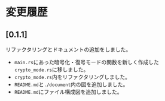 # 変更履歴

## [0.1.1]
リファクタリングとドキュメントの追加をしました。  
- `main.rs`にあった暗号化・復号モードの関数を新しく作成した`crypto_mode.rs`に移しました。  
- `crypto_mode.rs`内をリファクタリングしました。
- `README.md`と`./document`内の図を追加しました。
- `README.md`にファイル構成図を追加しました。


